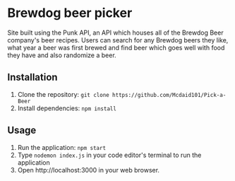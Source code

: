 # Brewdog beer picker

Site built using the Punk API, an API which houses all of the Brewdog Beer company's beer recipes. Users can search for any Brewdog beers they like, what year a beer was first brewed and find beer which goes well with food they have and also randomize a beer.

## Installation

1. Clone the repository: `git clone https://github.com/Mcdaid101/Pick-a-Beer`
2. Install dependencies: `npm install`

## Usage

1. Run the application: `npm start`
2. Type `nodemon index.js` in your code editor's terminal to run the application
3. Open http://localhost:3000 in your web browser.

